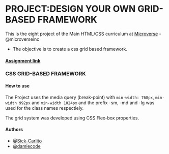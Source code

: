 # PROJECT:DESIGN YOUR OWN GRID-BASED FRAMEWORK

This is the eight project of the Main HTML/CSS curriculum at [Microverse](https://www.microverse.org/) - @microverseinc

* The objective is to create a css grid based framework.

#### [Assignment link]( https://www.theodinproject.com/courses/html5-and-css3/lessons/design-your-own-grid-based-framework)

### CSS GRID-BASED FRAMEWORK

#### How to use

The Project uses the media query (break-point) with `min-width: 768px`, `min-width 992px`  and `min-width 1024px` and the prefix -sm, -md and -lg was used for the class names respectiely.

The grid system was developed using CSS Flex-box properties.


#### Authors

* [@Sick-Carlito](https://github.com/Sick-Carlito)
* [@damiecode](https://github.com/damiecode)

